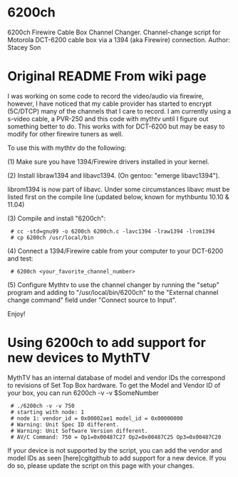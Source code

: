 6200ch
======
6200ch Firewire Cable Box Channel Changer. Channel-change script for Motorola DCT-6200 cable box via a 1394 (aka Firewire) connection. Author: Stacey Son

Original README From wiki page
=====
I was working on some code to record the video/audio via firewire, however, I have noticed that my cable provider has started to encrypt (5C/DTCP) many of the channels that I care to record. I am currently using a s-video cable, a PVR-250 and this code with mythtv until I figure out something better to do. This works with for DCT-6200 but may be easy to modify for other firewire tuners as well.

To use this with mythtv do the following:

(1) Make sure you have 1394/Firewire drivers installed in your kernel.

(2) Install libraw1394 and libavc1394. (On gentoo: "emerge libavc1394").

librom1394 is now part of libavc. Under some circumstances libavc must be listed first on the compile line (updated below, known for mythbuntu 10.10 & 11.04)


(3) Compile and install "6200ch":

     # cc -std=gnu99 -o 6200ch 6200ch.c -lavc1394 -lraw1394 -lrom1394
     # cp 6200ch /usr/local/bin
(4) Connect a 1394/Firewire cable from your computer to your DCT-6200 and test:

     # 6200ch <your_favorite_channel_number>
(5) Configure Mythtv to use the channel changer by running the "setup" program and adding to "/usr/local/bin/6200ch" to the "External channel change command" field under "Connect source to Input".

Enjoy!


Using 6200ch to add support for new devices to MythTV
=====
MythTV has an internal database of model and vendor IDs the correspond to revisions of Set Top Box hardware. To get the Model and Vendor ID of your box, you can run 6200ch -v -v $SomeNumber

     # ./6200ch -v -v 750
     # starting with node: 1
     # node 1: vendor_id = 0x00002ae1 model_id = 0x00000000
     # Warning: Unit Spec ID different.
     # Warning: Unit Software Version different.
     # AV/C Command: 750 = Op1=0x00487C27 Op2=0x00487C25 Op3=0x00487C20

If your device is not supported by the script, you can add the vendor and model IDs as seen [here]cgitgithub to add support for a new device. If you do so, please update the script on this page with your changes.
